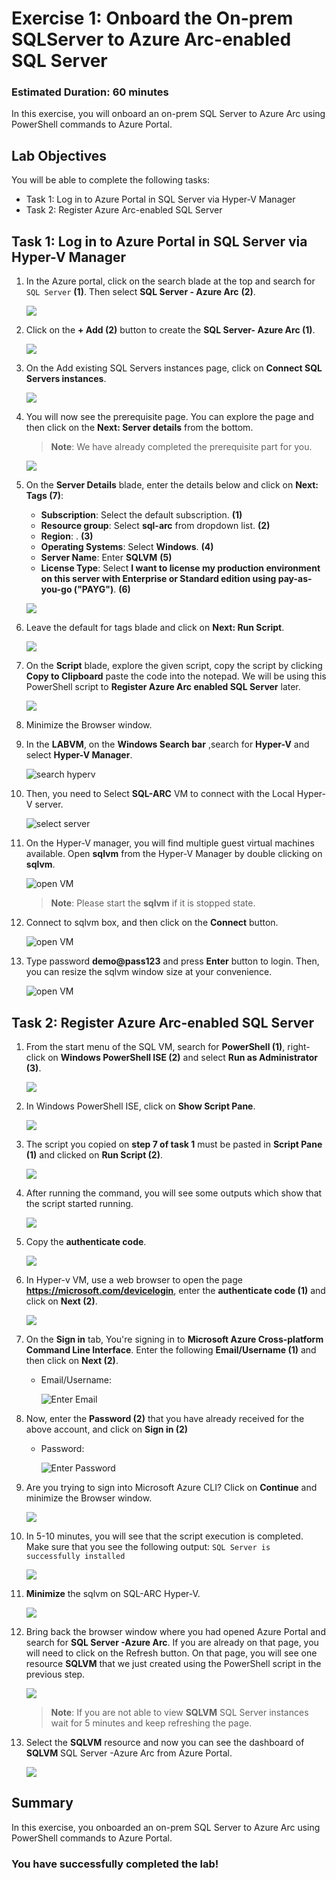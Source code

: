 # Exercise 1: Onboard the On-prem SQLServer to Azure Arc-enabled SQL Server 

### Estimated Duration: 60 minutes
 
In this exercise, you will onboard an on-prem SQL Server to Azure Arc using PowerShell commands to Azure Portal. 

## Lab Objectives

You will be able to complete the following tasks:

- Task 1: Log in to Azure Portal in SQL Server via Hyper-V Manager
- Task 2: Register Azure Arc-enabled SQL Server
 
## Task 1: Log in to Azure Portal in SQL Server via Hyper-V Manager 

1. In the Azure portal, click on the search blade at the top and search for ```SQL Server``` **(1)**. Then select **SQL Server - Azure Arc** **(2)**.
  
   ![](media/EX1-Task1-Step2.png) 
    
1. Click on the **+ Add (2)** button to create the **SQL Server- Azure Arc (1)**.  
  
   ![](media/addinstancesqlsm.png) 
    
1. On the Add existing SQL Servers instances page, click on **Connect SQL Servers instances**. 
 
   ![](media/cnctsqlinstancessd.png) 
    
1. You will now see the prerequisite page. You can explore the page and then click on the **Next: Server details** from the bottom. 
     
   > **Note**: We have already completed the prerequisite part for you.  
     
   ![](media/cncsqlarcserveradd.png) 
    
1. On the **Server Details** blade, enter the details below and click on **Next: Tags (7)**:
   
     - **Subscription**: Select the default subscription. **(1)**
     - **Resource group**: Select **sql-arc** from dropdown list. **(2)**
     - **Region**: **<inject key="Region" enableCopy="false"/>**. **(3)**
     - **Operating Systems**: Select **Windows**. **(4)**
     - **Server Name**: Enter **SQLVM** **(5)**
     - **License Type**: Select **I want to license my production environment on this server with Enterprise or Standard edition using pay-as-you-go ("PAYG")**. **(6)**
      
      ![](media/az-ex1-1.png)
         
1. Leave the default for tags blade and click on **Next: Run Script**.

    ![](media/az-ex1-2.png) 
  
1. On the **Script** blade, explore the given script, copy the script by clicking **Copy to Clipboard** paste the code into the notepad. We will be using this PowerShell script to **Register Azure Arc enabled SQL Server** later.  
       
      ![](media/dwnloadscriptss.png) 

1. Minimize the Browser window.  

1. In the **LABVM**, on the **Windows Search bar** ,search for **Hyper-V** and select **Hyper-V Manager**. 
 
      ![](media/EX1-T1-S1.png "search hyperv") 
 
1. Then, you need to Select **SQL-ARC** VM to connect with the Local Hyper-V server. 
 
      ![](media/hyperv-sql-arc.png "select server") 
 
1. On the Hyper-V manager, you will find multiple guest virtual machines available. Open **sqlvm** from the Hyper-V Manager by double clicking on **sqlvm**. 
 
      ![](media/sql-vm01.png "open VM")  

   >**Note**: Please start the **sqlvm** if it is stopped state.
 
1. Connect to sqlvm box, and then click on the **Connect** button. 
 
      ![](media/EX1-T1-S5.png "open VM") 
 
1. Type password **demo@pass123** and press **Enter** button to login. Then, you can resize the sqlvm window size at your convenience. 
 
      ![](media/EX1-T1-S6.png "open VM") 
             
## Task 2: Register Azure Arc-enabled SQL Server
  
1. From the start menu of the SQL VM, search for **PowerShell (1)**, right-click on **Windows PowerShell ISE (2)** and select **Run as Administrator (3)**. 
  
   ![](media/az-ex1-3.png) 
   
1. In Windows PowerShell ISE, click on **Show Script Pane**. 
  
    ![](media/Ex1-Task2-Step3.png)        
 
1. The script you copied on **step 7 of task 1** must be pasted in **Script Pane (1)** and clicked on **Run Script (2)**. 
 
    ![](media/Ex1-Task2-Step4.png)  
      
1. After running the command, you will see some outputs which show that the script started running. 
   
    ![](media/Ex1-Task2-Step5.png) 
 
1. Copy the **authenticate code**. 
 
    ![](media/Ex1-Task2-Step6.png) 
 
1. In Hyper-v VM, use a web browser to open the page **https://microsoft.com/devicelogin**, enter the **authenticate code (1)** and click on **Next (2)**.  
 
    ![](media/az-ex1-4.png) 
  
1. On the **Sign in** tab, You're signing in to **Microsoft Azure Cross-platform Command Line Interface**. Enter the following **Email/Username (1)** and then click on **Next (2)**.  
   * Email/Username: <inject key="AzureAdUserEmail"></inject> 
   
       ![](media/az-ex1-5.png "Enter Email")
    
1. Now, enter the **Password (2)** that you have already received for the above account, and click on **Sign in (2)** 
      
   * Password: <inject key="AzureAdUserPassword"></inject> 

      ![](media/sqlarcpassword.png "Enter Password")
      
1. Are you trying to sign into Microsoft Azure CLI? Click on **Continue** and minimize the Browser window. 
 
    ![](media/Ex1-Task2-Step9.png) 
 
1. In 5-10 minutes, you will see that the script execution is completed. Make sure that you see the following output: ```SQL Server is successfully installed``` 
 
    ![](media/Ex1-Task2-Step10.png) 

1. **Minimize** the sqlvm on SQL-ARC Hyper-V.   

    ![](media/sqlvm-min.png) 

1. Bring back the browser window where you had opened Azure Portal and search for **SQL Server -Azure Arc**. If you are already on that page, you will need to click on the Refresh button. On that page, you will see one resource **SQLVM** that we just created using the PowerShell script in the previous step. 
 
    ![](media/az-ex1-6.png) 

    > **Note**: If you are not able to view **SQLVM** SQL Server instances wait for 5 minutes and keep refreshing the page.
   
1. Select the **SQLVM** resource and now you can see the dashboard of **SQLVM** SQL Server -Azure Arc from Azure Portal. 
 
    ![](media/sqlvmdashaboardss.png)    

    <validation step="f00aaa9f-7a98-4314-9310-a1fcd61130aa" />

## Summary

In this exercise, you onboarded an on-prem SQL Server to Azure Arc using PowerShell commands to Azure Portal. 

### You have successfully completed the lab!
